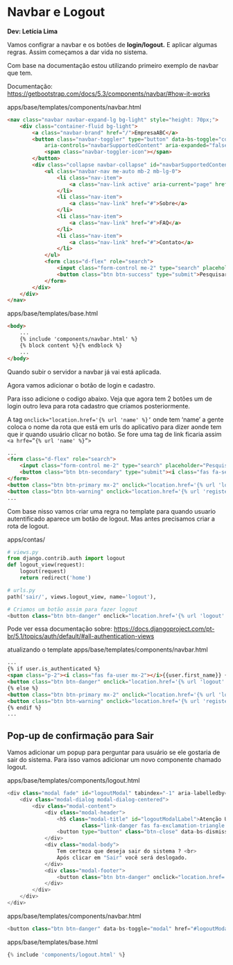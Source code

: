 # **Navbar e Logout**

**Dev: Letícia Lima** 

Vamos configrar a navbar e os botões de **login/logout.** E aplicar algumas regras. Assim começamos a dar vida no sistema.

Com base na documentação estou utilizando primeiro exemplo de navbar que tem.

Documentação: https://getbootstrap.com/docs/5.3/components/navbar/#how-it-works

apps/base/templates/components/navbar.html

```html
<nav class="navbar navbar-expand-lg bg-light" style="height: 70px;">
    <div class="container-fluid bg-light">
        <a class="navbar-brand" href="/">EmpresaABC</a>
        <button class="navbar-toggler" type="button" data-bs-toggle="collapse" data-bs-target="#navbarSupportedContent"
            aria-controls="navbarSupportedContent" aria-expanded="false" aria-label="Toggle navigation">
            <span class="navbar-toggler-icon"></span>
        </button>
        <div class="collapse navbar-collapse" id="navbarSupportedContent">
            <ul class="navbar-nav me-auto mb-2 mb-lg-0">
                <li class="nav-item">
                    <a class="nav-link active" aria-current="page" href="#">Inicio</a>
                </li>
                <li class="nav-item">
                    <a class="nav-link" href="#">Sobre</a>
                </li>
                <li class="nav-item">
                    <a class="nav-link" href="#">FAQ</a>
                </li>
                <li class="nav-item">
                    <a class="nav-link" href="#">Contato</a>
                </li>
            </ul>
            <form class="d-flex" role="search">
                <input class="form-control me-2" type="search" placeholder="Pesquisar" aria-label="Search">
                <button class="btn btn-success" type="submit">Pesquisar</button>
            </form>
        </div>
    </div>
</nav>
```

apps/base/templates/base.html

```html
<body>
    ... 
    {% include 'components/navbar.html' %} 
    {% block content %}{% endblock %} 
    ...
</body>
```

Quando subir o servidor a navbar já vai está aplicada. 

Agora vamos adicionar o botão de login e cadastro.

Para isso adicione o codigo abaixo. Veja que agora tem 2 botões um de login outro leva para rota cadastro que criamos posteriormente. 

A tag `onclick="location.href='{% url 'name' %}’` onde tem ‘name’ a gente coloca o nome da rota que está em urls do aplicativo para dizer aonde tem que ir quando usuário clicar no botão. Se fore uma tag de link ficaria assim `<a hrfe=”{% url 'name' %}”>` 

```html
...
<form class="d-flex" role="search">
    <input class="form-control me-2" type="search" placeholder="Pesquisar" aria-label="Search">
    <button class="btn btn-secondary" type="submit"><i class="fas fa-search"></i></button>
</form>
<button class="btn btn-primary mx-2" onclick="location.href='{% url 'login' %}'">Entrar</button>
<button class="btn btn-warning" onclick="location.href='{% url 'register' %}'">Cadastrar-se</button>
...
```

Com base nisso vamos criar uma regra no template para quando usuario autentificado aparece um botão de logout. Mas antes precisamos criar a rota de logout.

apps/contas/

```python
# views.py
from django.contrib.auth import logout
def logout_view(request):
    logout(request)
    return redirect('home')

# urls.py
path('sair/', views.logout_view, name='logout'),

# Criamos um botão assim para fazer logout
<button class="btn btn-danger" onclick="location.href='{% url 'logout' %}'">Logout</button>
```

Pode ver essa documentação sobre: https://docs.djangoproject.com/pt-br/5.1/topics/auth/default/#all-authentication-views

atualizando o template apps/base/templates/components/navbar.html

```html
...
{% if user.is_authenticated %}
<span class="p-2"><i class="fas fa-user mx-2"></i>{{user.first_name}} {{user.last_name}}</span>
<button class="btn btn-danger" onclick="location.href='{% url 'logout' %}'">Logout</button>
{% else %}
<button class="btn btn-primary mx-2" onclick="location.href='{% url 'login' %}'">Entrar</button>
<button class="btn btn-warning" onclick="location.href='{% url 'register' %}'">Cadastrar-se</button>
{% endif %}
...
```

## Pop-up de confirmação para Sair

Vamos adicionar um popup para perguntar para usuário se ele gostaria de sair do sistema. Para isso vamos adicionar um novo componente chamado logout.

apps/base/templates/components/logout.html

```python
<div class="modal fade" id="logoutModal" tabindex="-1" aria-labelledby="logoutModalLabel" aria-hidden="true">
    <div class="modal-dialog modal-dialog-centered">
        <div class="modal-content">
            <div class="modal-header">
                <h5 class="modal-title" id="logoutModalLabel">Atenção Usuario ! <i
                        class="link-danger fas fa-exclamation-triangle me-2"></i></h5>
                <button type="button" class="btn-close" data-bs-dismiss="modal" aria-label="Close"></button>
            </div>
            <div class="modal-body">
                Tem certeza que deseja sair do sistema ? <br>
                Após clicar em "Sair" você será deslogado.
            </div>
            <div class="modal-footer">
                <button class="btn btn-danger" onclick="location.href='{% url 'logout' %}'"><a>Sair</a></button>
            </div>
        </div>
    </div>
</div>
```

apps/base/templates/components/navbar.html

```python
<button class="btn btn-danger" data-bs-toggle="modal" href="#logoutModal">Logout</button>
```

apps/base/templates/base.html

```python
{% include 'components/logout.html' %}
```